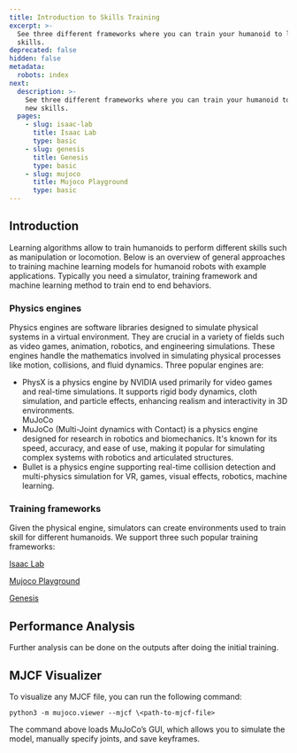 ```yaml
---
title: Introduction to Skills Training
excerpt: >-
  See three different frameworks where you can train your humanoid to learn new
  skills.
deprecated: false
hidden: false
metadata:
  robots: index
next:
  description: >-
    See three different frameworks where you can train your humanoid to learn
    new skills.
  pages:
    - slug: isaac-lab
      title: Isaac Lab
      type: basic
    - slug: genesis
      title: Genesis
      type: basic
    - slug: mujoco
      title: Mujoco Playground
      type: basic
---
```

## Introduction

Learning algorithms allow to train humanoids to perform different skills such as manipulation or locomotion. Below is an overview of general approaches to training machine learning models for humanoid robots with example applications. Typically you need a simulator, training framework and machine learning method to train end to end behaviors.

### Physics engines

Physics engines are software libraries designed to simulate physical systems in a virtual environment. They are crucial in a variety of fields such as video games, animation, robotics, and engineering simulations. These engines handle the mathematics involved in simulating physical processes like motion, collisions, and fluid dynamics. Three popular engines are:

* PhysX is a physics engine by NVIDIA used primarily for video games and real-time simulations. It supports rigid body dynamics, cloth simulation, and particle effects, enhancing realism and interactivity in 3D environments.\
  MuJoCo
* MuJoCo (Multi-Joint dynamics with Contact) is a physics engine designed for research in robotics and biomechanics. It's known for its speed, accuracy, and ease of use, making it popular for simulating complex systems with robotics and articulated structures.
* Bullet  is a physics engine supporting real-time collision detection and multi-physics simulation for VR, games, visual effects, robotics, machine learning.

### Training frameworks

Given the physical engine, simulators can create environments used to train skill for different humanoids.  We support three such popular training frameworks:

[Isaac Lab](https://kscale.readme.io/update/docs/isaac-lab)

[Mujoco Playground](doc:mujoco)

[Genesis](doc:genesis)

## Performance Analysis

Further analysis can be done on the outputs after doing the initial training.

## MJCF Visualizer

To visualize any MJCF file, you can run the following command:

```
python3 -m mujoco.viewer --mjcf \<path-to-mjcf-file>
```

The command above loads MuJoCo’s GUI, which allows you to simulate the model, manually specify joints, and save keyframes.